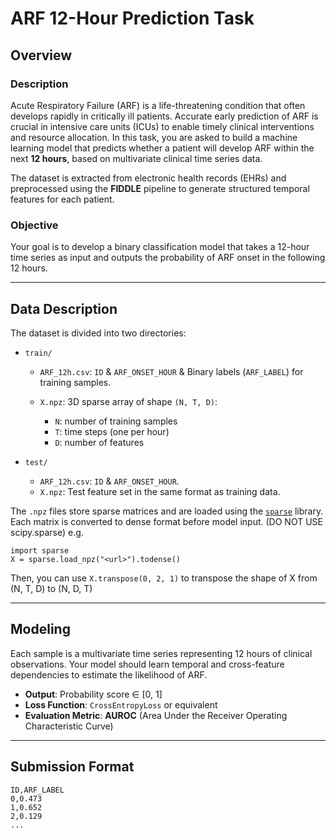 # ARF 12-Hour Prediction Task

## Overview

### Description

Acute Respiratory Failure (ARF) is a life-threatening condition that often develops rapidly in critically ill patients. Accurate early prediction of ARF is crucial in intensive care units (ICUs) to enable timely clinical interventions and resource allocation. In this task, you are asked to build a machine learning model that predicts whether a patient will develop ARF within the next **12 hours**, based on multivariate clinical time series data.

The dataset is extracted from electronic health records (EHRs) and preprocessed using the **FIDDLE** pipeline to generate structured temporal features for each patient.

### Objective

Your goal is to develop a binary classification model that takes a 12-hour time series as input and outputs the probability of ARF onset in the following 12 hours.

---

## Data Description

The dataset is divided into two directories:

* `train/`

  * `ARF_12h.csv`: `ID` & `ARF_ONSET_HOUR` & Binary labels (`ARF_LABEL`) for training samples.
  * `X.npz`: 3D sparse array of shape `(N, T, D)`:

    * `N`: number of training samples
    * `T`: time steps (one per hour)
    * `D`: number of features

* `test/`

  * `ARF_12h.csv`: `ID` & `ARF_ONSET_HOUR`.
  * `X.npz`: Test feature set in the same format as training data.

The `.npz` files store sparse matrices and are loaded using the [`sparse`](https://github.com/pydata/sparse) library. Each matrix is converted to dense format before model input. (DO NOT USE scipy.sparse)
e.g. 
```
import sparse
X = sparse.load_npz("<url>").todense()
```
Then, you can use `X.transpose(0, 2, 1)` to transpose the shape of X from (N, T, D) to (N, D, T)

---

## Modeling

Each sample is a multivariate time series representing 12 hours of clinical observations. Your model should learn temporal and cross-feature dependencies to estimate the likelihood of ARF.

* **Output**: Probability score ∈ \[0, 1]
* **Loss Function**: `CrossEntropyLoss` or equivalent
* **Evaluation Metric**: **AUROC** (Area Under the Receiver Operating Characteristic Curve)

---

## Submission Format
```
ID,ARF_LABEL
0,0.473
1,0.652
2,0.129
...
```
